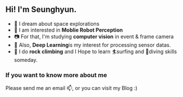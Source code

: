 ## Hi! I'm Seunghyun.
- 🌠 I dream about space explorations
- 🤖 I am interested in **Moblie Robot Perception**
- 📷 For that, I'm studying **computer vision** in event & frame camera
- 🧠 Also, **Deep Learning**is my interest for processing sensor datas.
- 🧗 I do **rock climbing** and I Hope to learn 🏄surfing and 🤿diving skills someday.

### If you want to know more about me
Please send me an email 📫, or you can visit my Blog :)
